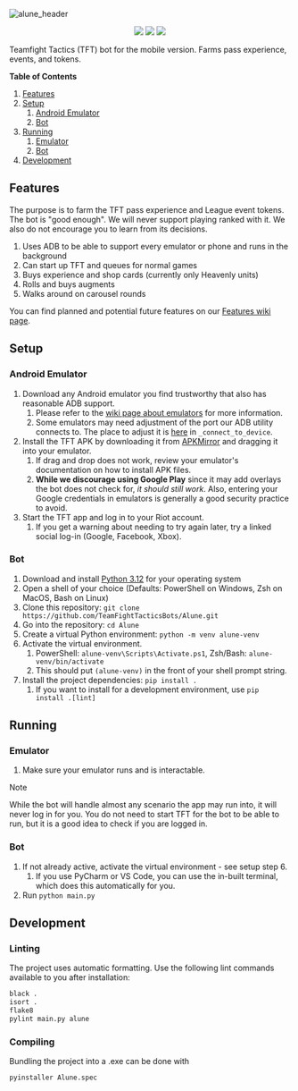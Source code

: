 ![alune_header](https://github.com/TeamFightTacticsBots/Alune/assets/60011425/dd30ed87-c5ca-42eb-810a-da07f6502cf5)
<p align="center">
  <img src="https://img.shields.io/badge/Python-3.12-green" />
  <img src="https://img.shields.io/badge/TFT_Set-11-blue" />
  <img src="https://github.com/TeamFightTacticsBots/Alune/actions/workflows/main.yml/badge.svg" />
</p>

Teamfight Tactics (TFT) bot for the mobile version. Farms pass experience, events, and tokens.

**Table of Contents**
1. [Features](#features)
2. [Setup](#setup)
   1. [Android Emulator](#android-emulator)
   2. [Bot](#bot)
3. [Running](#running)
   1. [Emulator](#emulator)
   2. [Bot](#bot-1)
4. [Development](#development) 

## Features

The purpose is to farm the TFT pass experience and League event tokens. The bot is "good enough".
We will never support playing ranked with it. We also do not encourage you to learn from its decisions.

1. Uses ADB to be able to support every emulator or phone and runs in the background
2. Can start up TFT and queues for normal games
3. Buys experience and shop cards (currently only Heavenly units)
4. Rolls and buys augments
5. Walks around on carousel rounds

You can find planned and potential future features on our [Features wiki page](https://github.com/TeamFightTacticsBots/Alune/wiki/Features).

## Setup

### Android Emulator

1. Download any Android emulator you find trustworthy that also has reasonable ADB support.
   1. Please refer to the [wiki page about emulators](https://github.com/TeamFightTacticsBots/Alune/wiki/Emulators) for more information.
   2. Some emulators may need adjustment of the port our ADB utility connects to. The place to adjust it is [here](./alune/adb.py) in `_connect_to_device`.
2. Install the TFT APK by downloading it from [APKMirror](https://www.apkmirror.com/apk/riot-games-inc/teamfight-tactics-league-of-legends-strategy-game/) and dragging it into your emulator.
   1. If drag and drop does not work, review your emulator's documentation on how to install APK files.  
   2. **While we discourage using Google Play** since it may add overlays the bot does not check for, _it should still work_. Also, entering your Google credentials in emulators is generally a good security practice to avoid.
3. Start the TFT app and log in to your Riot account.
   1. If you get a warning about needing to try again later, try a linked social log-in (Google, Facebook, Xbox).

### Bot

1. Download and install [Python 3.12](https://www.python.org/downloads/) for your operating system
2. Open a shell of your choice (Defaults: PowerShell on Windows, Zsh on MacOS, Bash on Linux)
3. Clone this repository: `git clone https://github.com/TeamFightTacticsBots/Alune.git`
4. Go into the repository: `cd Alune`
5. Create a virtual Python environment: `python -m venv alune-venv`
6. Activate the virtual environment.  
   1. PowerShell: `alune-venv\Scripts\Activate.ps1`, Zsh/Bash: `alune-venv/bin/activate`  
   2. This should put `(alune-venv)` in the front of your shell prompt string.
7. Install the project dependencies: `pip install .`
   1. If you want to install for a development environment, use `pip install .[lint]`

## Running

### Emulator

1. Make sure your emulator runs and is interactable.

> [!NOTE]
> While the bot will handle almost any scenario the app may run into, it will never log in for you.
> You do not need to start TFT for the bot to be able to run, but it is a good idea to check if you are logged in.

### Bot

1. If not already active, activate the virtual environment - see setup step 6.  
   1. If you use PyCharm or VS Code, you can use the in-built terminal, which does this automatically for you.
2. Run `python main.py`

## Development

### Linting

The project uses automatic formatting. Use the following lint commands available to you after installation:
```bash
black .
isort .
flake8
pylint main.py alune
```

### Compiling

Bundling the project into a .exe can be done with
```bash
pyinstaller Alune.spec
```
